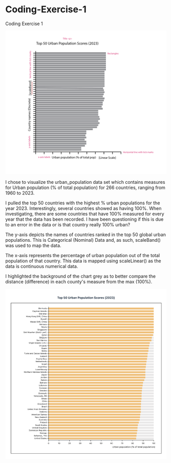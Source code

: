 # Coding-Exercise-1
Coding Exercise 1

![Sketch Preview](images/lindsey-sketch.png)


I chose to visualize the urban_population data set which contains measures for Urban population (% of total population) for 266 countries, ranging from 1960 to 2023. 

I pulled the top 50 countries with the highest % urban populations for the year 2023. Interestingly, several countries showed as having 100%. When investigating, there are some countries that have 100% measured for every year that the data has been recorded. I have been questioning if this is due to an error in the data or is that country really 100% urban?

The y-axis depicts the names of countries ranked in the top 50 global urban populations. This is Categorical (Nominal) Data and, as such, scaleBand() was used to map the data. 

The x-axis represents the percentage of urban population out of the total population of that country. This data is mapped using scaleLinear() as the data is continuous numerical data.

I highlighted the background of the chart grey as to better compare the distance (difference) in each county's measure from the max (100%).


![Chart Preview](images/Lindsey_urban-pop-chart.png)




